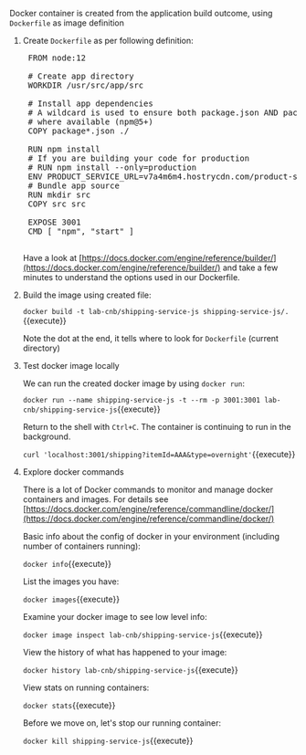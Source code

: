 Docker container is created from the application build outcome, using `Dockerfile` as image definition

1. Create `Dockerfile` as per following definition:

    <pre class="file hljs docker"  data-filename="Dockerfile" data-target="replace">
    FROM node:12

    # Create app directory
    WORKDIR /usr/src/app/src

    # Install app dependencies
    # A wildcard is used to ensure both package.json AND package-lock.json are copied
    # where available (npm@5+)
    COPY package*.json ./

    RUN npm install
    # If you are building your code for production
    # RUN npm install --only=production
    ENV PRODUCT_SERVICE_URL=v7a4m6m4.hostrycdn.com/product-service/products
    # Bundle app source
    RUN mkdir src
    COPY src src

    EXPOSE 3001
    CMD [ "npm", "start" ]
    </pre>

    Have a look at [https://docs.docker.com/engine/reference/builder/](https://docs.docker.com/engine/reference/builder/) and take a few minutes to understand the options used in our Dockerfile.

2. Build the image using created file:

    `docker build -t lab-cnb/shipping-service-js shipping-service-js/.`{{execute}}

    Note the dot at the end, it tells where to look for `Dockerfile` (current directory)

3. Test docker image locally

    We can run the created docker image by using `docker run`:

    `docker run --name shipping-service-js -t --rm -p 3001:3001 lab-cnb/shipping-service-js`{{execute}}

   Return to the shell with `Ctrl+C`. The container is continuing to run in the background.

    `curl 'localhost:3001/shipping?itemId=AAA&type=overnight'`{{execute}}

4. Explore docker commands

    There is a lot of Docker commands to monitor and manage docker containers and images. For details see
    [https://docs.docker.com/engine/reference/commandline/docker/](https://docs.docker.com/engine/reference/commandline/docker/)

    Basic info about the config of docker in your environment (including number of containers running):

    `docker info`{{execute}}

    List the images you have:

    `docker images`{{execute}}

    Examine your docker image to see low level info:

    `docker image inspect lab-cnb/shipping-service-js`{{execute}}

    View the history of what has happened to your image:

    `docker history lab-cnb/shipping-service-js`{{execute}}

    View stats on running containers:

    `docker stats`{{execute}}

    Before we move on, let's stop our running container:

    `docker kill shipping-service-js`{{execute}}
